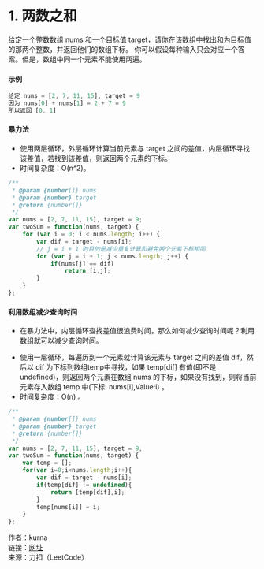 # 1. 两数之和
给定一个整数数组 nums 和一个目标值 target，请你在该数组中找出和为目标值的那两个整数，并返回他们的数组下标。
你可以假设每种输入只会对应一个答案。但是，数组中同一个元素不能使用两遍。

#### 示例
``` js
给定 nums = [2, 7, 11, 15], target = 9
因为 nums[0] + nums[1] = 2 + 7 = 9
所以返回 [0, 1]
```
#### 暴力法
* 使用两层循环，外层循环计算当前元素与 target 之间的差值，内层循环寻找该差值，若找到该差值，则返回两个元素的下标。
* 时间复杂度：O(n^2)。

``` js
/**
 * @param {number[]} nums
 * @param {number} target
 * @return {number[]}
 */
var nums = [2, 7, 11, 15], target = 9;
var twoSum = function(nums, target) {
    for (var i = 0; i < nums.length; i++) {
        var dif = target - nums[i];
        // j = i + 1 的目的是减少重复计算和避免两个元素下标相同
        for (var j = i + 1; j < nums.length; j++) {
            if(nums[j] == dif)
                return [i,j];
        }
    }
};
```

#### 利用数组减少查询时间
* 在暴力法中，内层循环查找差值很浪费时间，那么如何减少查询时间呢？利用数组就可以减少查询时间。
- 使用一层循环，每遍历到一个元素就计算该元素与 target 之间的差值 dif，然后以 dif 为下标到数组temp中寻找，如果 temp[dif] 有值(即不是 undefined)，则返回两个元素在数组 nums 的下标，如果没有找到，则将当前元素存入数组 temp 中(下标: nums[i],Value:i) 。
- 时间复杂度：O(n) 。
``` js
/**
 * @param {number[]} nums
 * @param {number} target
 * @return {number[]}
 */
var nums = [2, 7, 11, 15], target = 9;
var twoSum = function(nums, target) {
    var temp = [];
    for(var i=0;i<nums.length;i++){
        var dif = target - nums[i];
        if(temp[dif] != undefined){
            return [temp[dif],i];
        }
        temp[nums[i]] = i; 
    }
};

```

作者：kurna  
链接：[网址](https://leetcode-cn.com/problems/two-sum/solution/liang-shu-zhi-he-java-jsshi-xian-shi-jian-fu-za-du/)  
来源：力扣（LeetCode）